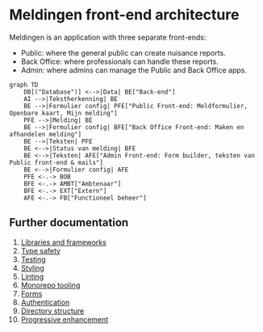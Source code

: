 <!-- @license CC0-1.0 -->

# Meldingen front-end architecture

Meldingen is an application with three separate front-ends:

- Public: where the general public can create nuisance reports.
- Back Office: where professionals can handle these reports.
- Admin: where admins can manage the Public and Back Office apps.

```mermaid
graph TD
    DB[("Database")] <-->|Data| BE["Back-end"]
    AI -->|Tekstherkenning| BE
    BE -->|Formulier config| PFE["Public Front-end: Meldformulier, Openbare kaart, Mijn melding"]
    PFE -->|Melding| BE
    BE -->|Formulier config| BFE["Back Office Front-end: Maken en afhandelen melding"]
    BE -->|Teksten| PFE
    BE <-->|Status van melding| BFE
    BE <-->|Teksten| AFE["Admin Front-end: Form builder, teksten van Public front-end & mails"]
    BE <-->|Formulier config| AFE
    PFE <-.-> BOB
    BFE <-.-> AMBT["Ambtenaar"]
    BFE <-.-> EXT["Extern"]
    AFE <-.-> FB["Functioneel beheer"]
```

## Further documentation

1. [Libraries and frameworks](./0001-libraries-and-frameworks.md)
2. [Type safety](./0002-type-safety.md)
3. [Testing](./0003-testing.md)
4. [Styling](./0004-styling.md)
5. [Linting](./0005-linting.md)
6. [Monorepo tooling](./0006-monorepo-tooling.md)
7. [Forms](./0007-forms.md)
8. [Authentication](./0008-authentication.md)
9. [Directory structure](./0009-directory-structure.md)
10. [Progressive enhancement](./0010-progressive-enhancement.md)
